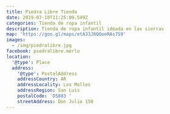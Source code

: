 ```yaml
---
title: Piedra Libre Tienda
date: 2019-07-10T11:25:09.549Z
categories: Tienda de ropa infantil
description: Tienda de ropa infantil ideada en las sierras
map: 'https://goo.gl/maps/etA33J8QQoeRAs7S9'
images:
  - /img/piedralibre.jpg
facebook: piedralibre.merlo
location:
  '@type': Place
  address:
    '@type': PostalAddress
    addressCountry: AR
    addressLocality: Los Molles
    addressRegion: San Luis
    postalCode: 'D5883 '
    streetAddress: Don Julio 150
---
```


